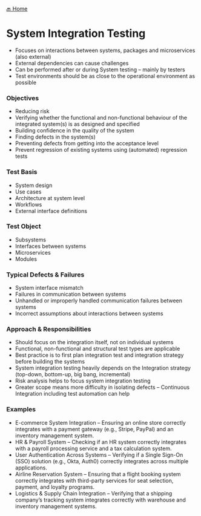 [🔙 Home](../home.md)



# System Integration Testing
* Focuses on interactions between systems, packages and microservices (also external)
* External dependencies can cause challenges
* Can be performed after or during System testing – mainly by testers
* Test environments should be as close to the operational environment as possible

### Objectives
* Reducing risk
* Verifying whether the functional and non-functional behaviour of the integrated system(s) is as designed and specified
* Building confidence in the quality of the system
* Finding defects in the system(s)
* Preventing defects from getting into the acceptance level
* Prevent regression of existing systems using (automated) regression tests

### Test Basis
* System design
* Use cases
* Architecture at system level
* Workflows
* External interface definitions

### Test Object
* Subsystems
* Interfaces between systems
* Microservices
* Modules

### Typical Defects & Failures
* System interface mismatch
* Failures in communication between systems
* Unhandled or improperly handled communication failures between systems
* Incorrect assumptions about interactions between systems

### Approach & Responsibilities
* Should focus on the integration itself, not on individual systems
* Functional, non-functional and structural test types are applicable
* Best practice is to first plan integration test and integration strategy before building the systems
* System integration testing heavily depends on the Integration strategy (top-down, bottom-up, big bang, incremental)
* Risk analysis helps to focus system integration testing
* Greater scope means more difficulty in isolating defects – Continuous Integration including test automation can help

### Examples
* E-commerce System Integration – Ensuring an online store correctly integrates with a payment gateway (e.g., Stripe, PayPal) and an inventory management system.
* HR & Payroll System – Checking if an HR system correctly integrates with a payroll processing service and a tax calculation system.
* User Authentication Across Systems – Verifying if a Single Sign-On (SSO) solution (e.g., Okta, Auth0) correctly integrates across multiple applications.
* Airline Reservation System – Ensuring that a flight booking system correctly integrates with third-party services for seat selection, payment, and loyalty programs.
* Logistics & Supply Chain Integration – Verifying that a shipping company’s tracking system integrates correctly with warehouse and inventory management systems.